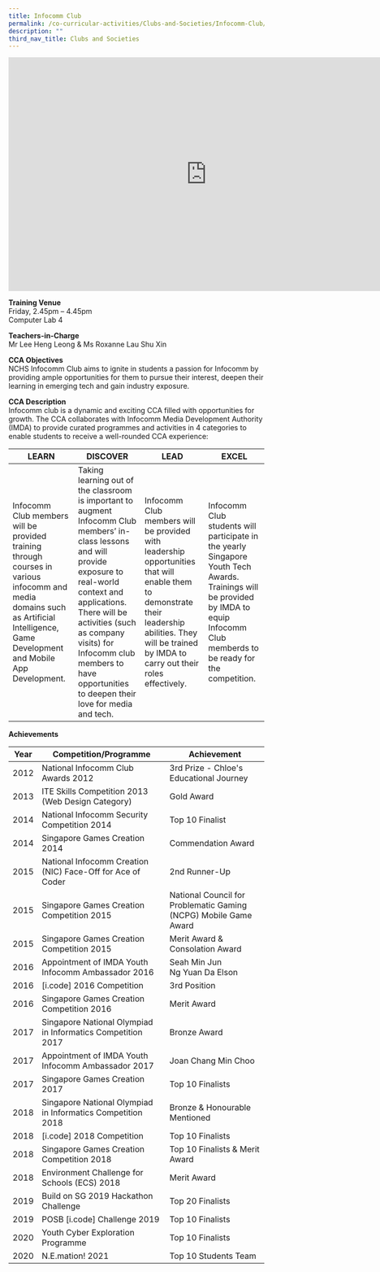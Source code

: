 ```yaml
---
title: Infocomm Club
permalink: /co-curricular-activities/Clubs-and-Societies/Infocomm-Club/
description: ""
third_nav_title: Clubs and Societies
---
```

<iframe allowfullscreen="true" height="460" width="780" frameborder="0" src="https://docs.google.com/presentation/d/e/2PACX-1vSlqcIgMlYvYpFo5VSwm21VwyRJtnaSVq5c4ZrkVSoHxZlubE40cSulOCxZwqg3x4A62XF5TTCMEQqG/embed?start=true&amp;loop=true&amp;delayms=5000"></iframe>

**Training Venue**
<br>Friday,  2.45pm – 4.45pm
<br>Computer Lab 4

**Teachers-in-Charge**
<br>Mr Lee Heng Leong & Ms Roxanne Lau Shu Xin<br>

**CCA Objectives**<br>
NCHS Infocomm Club aims to ignite in students a passion for Infocomm by providing ample opportunities for them to pursue their interest, deepen their learning in emerging tech and gain industry exposure.

**CCA Description**<br>
Infocomm club is a dynamic and exciting CCA filled with opportunities for growth. The CCA collaborates with Infocomm Media Development Authority (IMDA) to provide curated programmes and activities in 4 categories to enable students to receive a well-rounded CCA experience:

| **LEARN** | **DISCOVER** | **LEAD**  | **EXCEL** |
| -------- | -------- | --------  | -------- |
| Infocomm Club members will be provided training through courses in various infocomm and media domains such as Artificial Intelligence, Game Development and Mobile App Development. | Taking learning out of the classroom is important to augment Infocomm Club members’ in-class lessons and will provide exposure to real-world context and applications. There will be activities (such as company visits) for Infocomm club members to have opportunities to deepen their love for media and tech. | Infocomm Club members will be provided with leadership opportunities that will enable them to demonstrate their leadership abilities. They will be trained by IMDA to carry out their roles effectively. | Infocomm Club students will participate in the yearly Singapore Youth Tech Awards. Trainings will be provided by IMDA to equip Infocomm Club memberds to be ready for the competition. |


**Achievements**<br>


| Year | Competition/Programme | Achievement |
| -------- | -------- | -------- |
| 2012 | National Infocomm Club Awards 2012 | 3rd Prize - Chloe's Educational Journey |
| 2013 | ITE Skills Competition 2013 (Web Design Category) | Gold Award |
| 2014 | National Infocomm Security Competition 2014 | Top 10 Finalist |
| 2014 | Singapore Games Creation 2014 | Commendation Award |
| 2015 | National Infocomm Creation (NIC) Face-Off for Ace of Coder | 2nd Runner-Up |
| 2015 | Singapore Games Creation Competition 2015 | National Council for Problematic Gaming (NCPG) Mobile Game Award |
| 2015 | Singapore Games Creation Competition 2015 | Merit Award & Consolation Award |
|2016 | Appointment of IMDA Youth Infocomm Ambassador 2016 | Seah Min Jun<br>Ng Yuan Da Elson |
| 2016 | \[i.code\] 2016 Competition | 3rd Position |
| 2016| Singapore Games Creation Competition 2016 | Merit Award |
| 2017 | Singapore National Olympiad in Informatics Competition 2017 | Bronze Award |
| 2017 | Appointment of IMDA Youth Infocomm Ambassador 2017 | Joan Chang Min Choo |
| 2017 | Singapore Games Creation 2017 | Top 10 Finalists |
| 2018 | Singapore National Olympiad in Informatics Competition 2018 | Bronze & Honourable Mentioned |
| 2018 | \[i.code\] 2018 Competition | Top 10 Finalists |
| 2018 | Singapore Games Creation Competition 2018 | Top 10 Finalists & Merit Award |
| 2018 | Environment Challenge for Schools (ECS) 2018 | Merit Award |
| 2019 | Build on SG 2019 Hackathon Challenge | Top 20 Finalists |
| 2019 | POSB \[i.code\] Challenge 2019 | Top 10 Finalists |
| 2020 | Youth Cyber Exploration Programme | Top 10 Finalists |
| 2020 | N.E.mation! 2021 | Top 10 Students Team |